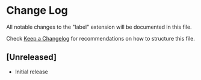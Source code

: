 # Change Log

All notable changes to the "label" extension will be documented in this file.

Check [Keep a Changelog](http://keepachangelog.com/) for recommendations on how to structure this file.

## [Unreleased]

- Initial release